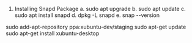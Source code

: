 1. Installing Snapd Package
a. sudo apt upgrade
b. sudo apt update
c. sudo apt install snapd
d. dpkg -L snapd
e. snap --version

sudo add-apt-repository ppa:xubuntu-dev/staging
sudo apt-get update
sudo apt-get install xubuntu-desktop
